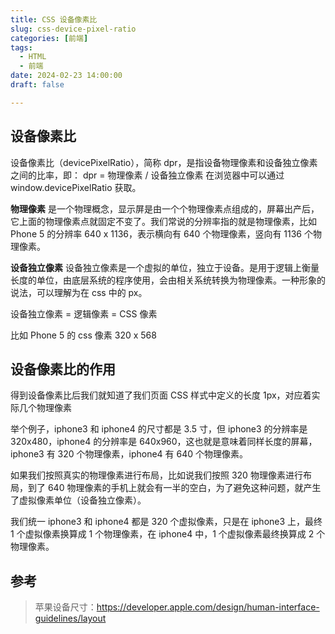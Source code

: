 ```yaml
---
title: CSS 设备像素比
slug: css-device-pixel-ratio
categories: [前端]
tags:
  - HTML
  - 前端
date: 2024-02-23 14:00:00
draft: false

---
```


## 设备像素比

设备像素比（devicePixelRatio），简称 dpr，是指设备物理像素和设备独立像素之间的比率，即：
dpr = 物理像素 / 设备独立像素
在浏览器中可以通过 window.devicePixelRatio 获取。

<!--more-->

**物理像素**
是一个物理概念，显示屏是由一个个物理像素点组成的，屏幕出产后，它上面的物理像素点就固定不变了。我们常说的分辨率指的就是物理像素，比如 Phone 5 的分辨率 640 x 1136，表示横向有 640 个物理像素，竖向有 1136 个物理像素。

**设备独立像素**
设备独立像素是一个虚拟的单位，独立于设备。是用于逻辑上衡量长度的单位，由底层系统的程序使用，会由相关系统转换为物理像素。一种形象的说法，可以理解为在 css 中的 px。

设备独立像素 = 逻辑像素 = CSS 像素

比如 Phone 5 的 css 像素 320 x 568

## 设备像素比的作用

得到设备像素比后我们就知道了我们页面 CSS 样式中定义的长度 1px，对应着实际几个物理像素

举个例子，iphone3 和 iphone4 的尺寸都是 3.5 寸，但 iphone3 的分辨率是 320x480，iphone4 的分辨率是 640x960，这也就是意味着同样长度的屏幕，iphone3 有 320 个物理像素，iphone4 有 640 个物理像素。

如果我们按照真实的物理像素进行布局，比如说我们按照 320 物理像素进行布局，到了 640 物理像素的手机上就会有一半的空白，为了避免这种问题，就产生了虚拟像素单位（设备独立像素）。

我们统一 iphone3 和 iphone4 都是 320 个虚拟像素，只是在 iphone3 上，最终 1 个虚拟像素换算成 1 个物理像素，在 iphone4 中，1 个虚拟像素最终换算成 2 个物理像素。

## 参考

> 苹果设备尺寸：https://developer.apple.com/design/human-interface-guidelines/layout
